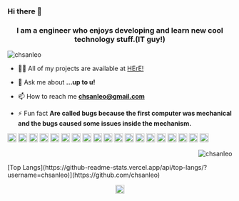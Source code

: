 ### Hi there 👋

<h3 align="center">I am a engineer who enjoys developing and learn new cool technology stuff.(IT guy!)</h3>
<p align="left"> <img src="https://komarev.com/ghpvc/?username=chsanleo" alt="chsanleo" /> </p>

- 👨‍💻 All of my projects are available at [HErE!](https://github.com/chsanleo)

- 💬 Ask me about **...up to u!**

- 📫 How to reach me **chsanleo@gmail.com**

- ⚡ Fun fact **Are called bugs because the first computer was mechanical and the bugs caused some issues inside the mechanism.**

<p align="left">
<img src="https://konpa.github.io/devicon/devicon.git/icons/react/react-original-wordmark.svg" alt="react" width="20" height="20"/> 
  <img src="https://konpa.github.io/devicon/devicon.git/icons/angularjs/angularjs-original.svg" alt="angularjs" width="20" height="20"/>
  <img src="https://konpa.github.io/devicon/devicon.git/icons/css3/css3-original-wordmark.svg" alt="css3" width="20" height="20"/> 
  <img src="https://konpa.github.io/devicon/devicon.git/icons/csharp/csharp-original.svg" alt="csharp" width="20" height="20"/>
  <img src="https://konpa.github.io/devicon/devicon.git/icons/docker/docker-original-wordmark.svg" alt="docker" width="20" height="20"/>
  <img src="https://konpa.github.io/devicon/devicon.git/icons/dot-net/dot-net-original-wordmark.svg" alt="dotnet" width="20" height="20"/>
  <img src="https://konpa.github.io/devicon/devicon.git/icons/html5/html5-original-wordmark.svg" alt="html5" width="20" height="20"/>
  <img src="https://konpa.github.io/devicon/devicon.git/icons/java/java-original-wordmark.svg" alt="java" width="20" height="20"/> 
  <img src="https://konpa.github.io/devicon/devicon.git/icons/javascript/javascript-original.svg" alt="javascript" width="20" height="20"/> 
  <img src="https://konpa.github.io/devicon/devicon.git/icons/typescript/typescript-original.svg" alt="typescript" width="20" height="20"/>
  <img src="https://konpa.github.io/devicon/devicon.git/icons/laravel/laravel-plain-wordmark.svg" alt="laravel" width="20" height="20"/> 
  <img src="https://konpa.github.io/devicon/devicon.git/icons/mongodb/mongodb-original-wordmark.svg" alt="mongodb" width="20" height="20"/>
  <img src="https://konpa.github.io/devicon/devicon.git/icons/mysql/mysql-original-wordmark.svg" alt="mysql" width="20" height="20"/> 
  <img src="https://konpa.github.io/devicon/devicon.git/icons/php/php-original.svg" alt="php" width="20" height="20"/>
  <img src="https://konpa.github.io/devicon/devicon.git/icons/postgresql/postgresql-original-wordmark.svg" alt="postgresql" width="20" height="20"/> 
  <img src="https://konpa.github.io/devicon/devicon.git/icons/nodejs/nodejs-original-wordmark.svg" alt="nodejs" width="20" height="20"/> 
  <img src="https://konpa.github.io/devicon/devicon.git/icons/linux/linux-original.svg" alt="linux" width="20" height="20"/> 
  <img src="https://konpa.github.io/devicon/devicon.git/icons/redux/redux-original.svg" alt="redux" width="20" height="20"/>
  <img src="https://konpa.github.io/devicon/devicon.git/icons/express/express-original-wordmark.svg" alt="express" width="20" height="20"/>
</p>
<p align="right"> <img src="https://github-readme-stats.vercel.app/api?username=chsanleo&show_icons=true" alt="chsanleo" /> </p>
<p align="left">[Top Langs](https://github-readme-stats.vercel.app/api/top-langs/?username=chsanleo)](https://github.com/chsanleo)</p>
<p align="center">
<a href="https://www.linkedin.com/in/christian-sanchez-leon" target="blank"><img align="center" src="https://cdn.jsdelivr.net/npm/simple-icons@3.0.1/icons/linkedin.svg" alt="christian" height="20" width="20" /></a>
</p>
